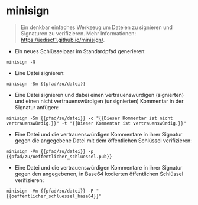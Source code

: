 # minisign

> Ein denkbar einfaches Werkzeug um Dateien zu signieren und Signaturen zu verifizieren.
> Mehr Informationen: <https://jedisct1.github.io/minisign/>.

- Ein neues Schlüsselpaar im Standardpfad generieren:

`minisign -G`

- Eine Datei signieren:

`minisign -Sm {{pfad/zu/datei}}`

- Eine Datei signieren und dabei einen vertrauenswürdigen (signierten) und einen nicht vertrauenswürdigen (unsignierten) Kommentar in der Signatur anfügen:

`minisign -Sm {{pfad/zu/datei}} -c "{{Dieser Kommentar ist nicht vertrauenswürdig.}}" -t "{{Dieser Kommentar ist vertrauenswürdig.}}"`

- Eine Datei und die vertrauenswürdigen Kommentare in ihrer Signatur gegen die angegebene Datei mit dem öffentlichen Schlüssel verifizieren:

`minisign -Vm {{pfad/zu/datei}} -p {{pfad/zu/oeffentlicher_schluessel.pub}}`

- Eine Datei und die vertrauenswürdigen Kommentare in ihrer Signatur gegen den angegebenen, in Base64 kodierten öffentlichen Schlüssel verifizieren:

`minisign -Vm {{pfad/zu/datei}} -P "{{oeffentlicher_schluessel_base64}}"`
